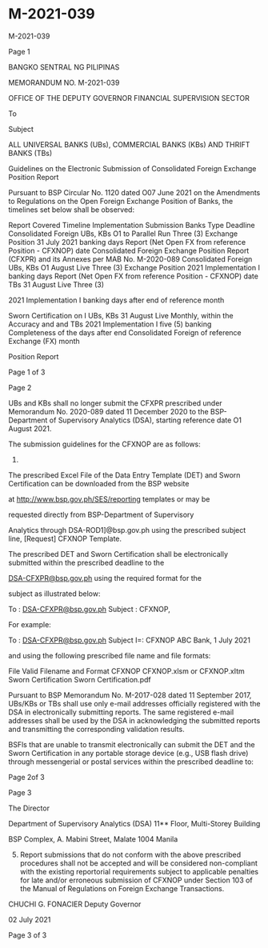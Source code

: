 # M-2021-039

M-2021-039

Page 1

BANGKO SENTRAL NG PILIPINAS

MEMORANDUM NO. M-2021-039

OFFICE OF THE DEPUTY GOVERNOR FINANCIAL SUPERVISION SECTOR

To

Subject

ALL UNIVERSAL BANKS (UBs), COMMERCIAL BANKS (KBs) AND THRIFT BANKS (TBs)

Guidelines on the Electronic Submission of Consolidated Foreign Exchange Position Report

Pursuant to BSP Circular No. 1120 dated O07 June 2021 on the Amendments to Regulations on the Open Foreign Exchange Position of Banks, the timelines set below shall be observed:

Report Covered Timeline Implementation Submission Banks Type Deadline Consolidated Foreign UBs, KBs O1 to Parallel Run Three (3) Exchange Position 31 July 2021 banking days Report (Net Open FX from reference Position - CFXNOP) date Consolidated Foreign Exchange Position Report (CFXPR) and its Annexes per MAB No. M-2020-089 Consolidated Foreign UBs, KBs O1 August Live Three (3) Exchange Position 2021 Implementation I banking days Report (Net Open FX from reference Position - CFXNOP) date TBs 31 August Live Three (3)

2021 Implementation I banking days after end of reference month

Sworn Certification on I UBs, KBs 31 August Live Monthly, within the Accuracy and and TBs 2021 Implementation I five (5) banking Completeness of the days after end Consolidated Foreign of reference Exchange (FX) month

Position Report

Page 1 of 3

Page 2

UBs and KBs shall no longer submit the CFXPR prescribed under Memorandum No. 2020-089 dated 11 December 2020 to the BSP- Department of Supervisory Analytics (DSA), starting reference date O1 August 2021.

The submission guidelines for the CFXNOP are as follows:

1.

The prescribed Excel File of the Data Entry Template (DET) and Sworn Certification can be downloaded from the BSP website

at http://www.bsp.gov.ph/SES/reporting templates or may be

requested directly from BSP-Department of Supervisory

Analytics through DSA-ROD1]@bsp.gov.ph using the prescribed subject line, [Request] CFXNOP Template.

The prescribed DET and Sworn Certification shall be electronically submitted within the prescribed deadline to the

DSA-CFXPR@bsp.gov.ph using the required format for the

subject as illustrated below:

To : DSA-CFXPR@bsp.gov.ph Subject : CFXNOP<Bank Name>, <Reference Period>

For example:

To : DSA-CFXPR@bsp.gov.ph Subject I=: CFXNOP ABC Bank, 1 July 2021

and using the following prescribed file name and file formats:

File Valid Filename and Format CFXNOP CFXNOP.xlsm or CFXNOP.xItm Sworn Certification Sworn Certification.pdf

Pursuant to BSP Memorandum No. M-2017-028 dated 11 September 2017, UBs/KBs or TBs shall use only e-mail addresses officially registered with the DSA in electronically submitting reports. The same registered e-mail addresses shall be used by the DSA in acknowledging the submitted reports and transmitting the corresponding validation results.

BSFls that are unable to transmit electronically can submit the DET and the Sworn Certification in any portable storage device (e.g., USB flash drive) through messengerial or postal services within the prescribed deadline to:

Page 2of 3

Page 3

The Director

Department of Supervisory Analytics (DSA) 11** Floor, Multi-Storey Building

BSP Complex, A. Mabini Street, Malate 1004 Manila

5. Report submissions that do not conform with the above prescribed procedures shall not be accepted and will be considered non-compliant with the existing reportorial requirements subject to applicable penalties for late and/or erroneous submission of CFXNOP under Section 103 of the Manual of Regulations on Foreign Exchange Transactions.

 CHUCHI G. FONACIER Deputy Governor

02 July 2021

Page 3 of 3